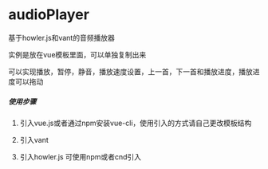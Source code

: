 # audioPlayer
基于howler.js和vant的音频播放器

实例是放在vue模板里面，可以单独复制出来

可以实现播放，暂停，静音，播放速度设置，上一首，下一首和播放进度，播放进度可以拖动

##### 使用步骤

1. 引入vue.js或者通过npm安装vue-cli，使用引入的方式请自己更改模板结构

2. 引入vant

3. 引入howler.js 可使用npm或者cnd引入


